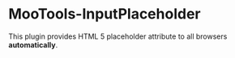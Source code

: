 MooTools-InputPlaceholder
===========

This plugin provides HTML 5 placeholder attribute to all browsers **automatically**.